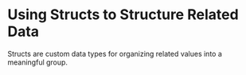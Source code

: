 # Using Structs to Structure Related Data

 Structs are custom data types for organizing related values into a meaningful group. 
